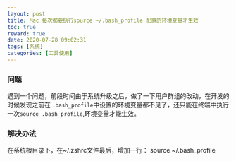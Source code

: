 ```yaml
---
layout: post
title: Mac 每次都要执行source ~/.bash_profile 配置的环境变量才生效
toc: true
reward: true
date: 2020-07-28 09:02:31
tags: [系统]
categories: [工具使用]
---
```

### 问题
遇到一个问题，前段时间由于系统升级之后，做了一下用户群组的改动，在开发的时候发现之前在
`.bash_profile`中设置的环境变量都不见了，还只能在终端中执行一次`source .bash_profile`,环境变量才能生效。
### 解决办法
在系统根目录下，在~/.zshrc文件最后，增加一行：
source ~/.bash_profile